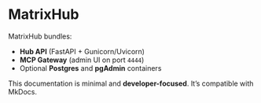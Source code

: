 # MatrixHub

MatrixHub bundles:
- **Hub API** (FastAPI + Gunicorn/Uvicorn)
- **MCP Gateway** (admin UI on port `4444`)
- Optional **Postgres** and **pgAdmin** containers

This documentation is minimal and **developer-focused**. It’s compatible with MkDocs.
